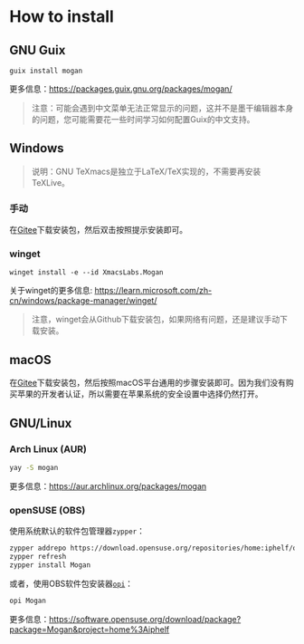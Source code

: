 # How to install
## GNU Guix
```
guix install mogan
```
更多信息：https://packages.guix.gnu.org/packages/mogan/

> 注意：可能会遇到中文菜单无法正常显示的问题，这并不是墨干编辑器本身的问题，您可能需要花一些时间学习如何配置Guix的中文支持。

## Windows

> 说明：GNU TeXmacs是独立于LaTeX/TeX实现的，不需要再安装TeXLive。

### 手动
在[Gitee](https://gitee.com/XmacsLabs/mogan/releases)下载安装包，然后双击按照提示安装即可。

### winget
```
winget install -e --id XmacsLabs.Mogan
```
关于winget的更多信息: https://learn.microsoft.com/zh-cn/windows/package-manager/winget/

> 注意，winget会从Github下载安装包，如果网络有问题，还是建议手动下载安装。

## macOS
在[Gitee](https://gitee.com/XmacsLabs/mogan/releases)下载安装包，然后按照macOS平台通用的步骤安装即可。因为我们没有购买苹果的开发者认证，所以需要在苹果系统的安全设置中选择仍然打开。

## GNU/Linux
### Arch Linux (AUR)
```bash
yay -S mogan
```
更多信息：https://aur.archlinux.org/packages/mogan

### openSUSE (OBS)

使用系统默认的软件包管理器`zypper`：

```bash
zypper addrepo https://download.opensuse.org/repositories/home:iphelf/openSUSE_Tumbleweed/home:iphelf.repo
zypper refresh
zypper install Mogan
```

或者，使用OBS软件包安装器[`opi`](https://software.opensuse.org/package/opi)：

```bash
opi Mogan
```

更多信息：https://software.opensuse.org/download/package?package=Mogan&project=home%3Aiphelf


